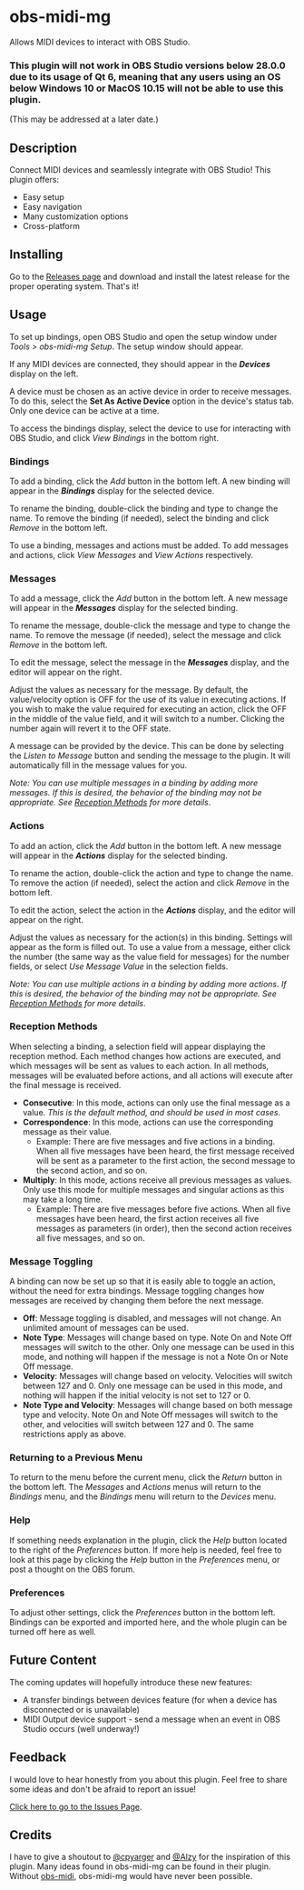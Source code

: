 # obs-midi-mg

Allows MIDI devices to interact with OBS Studio.

### This plugin will not work in OBS Studio versions below 28.0.0 due to its usage of Qt 6, meaning that any users using an OS below Windows 10 or MacOS 10.15 will not be able to use this plugin.
(This may be addressed at a later date.)

## Description

Connect MIDI devices and seamlessly integrate with OBS Studio! This plugin offers:
- Easy setup
- Easy navigation
- Many customization options
- Cross-platform

## Installing

Go to the [Releases page](https://github.com/nhielost/obs-midi-mg/releases) and download and install the latest release for the proper operating system. That's it!

## Usage

To set up bindings, open OBS Studio and open the setup window under *Tools > obs-midi-mg Setup*. The setup window should appear.

If any MIDI devices are connected, they should appear in the ***Devices*** display on the left.

A device must be chosen as an active device in order to receive messages. To do this, select the **Set As Active Device** option in the device's status tab. Only one device can be active at a time.

To access the bindings display, select the device to use for interacting with OBS Studio, and click *View Bindings* in the bottom right.

### Bindings

To add a binding, click the *Add* button in the bottom left. A new binding will appear in the ***Bindings*** display for the selected device.

To rename the binding, double-click the binding and type to change the name. To remove the binding (if needed), select the binding and click *Remove* in the bottom left.

To use a binding, messages and actions must be added. To add messages and actions, click *View Messages* and *View Actions* respectively.

### Messages

To add a message, click the *Add* button in the bottom left. A new message will appear in the ***Messages*** display for the selected binding.

To rename the message, double-click the message and type to change the name. To remove the message (if needed), select the message and click *Remove* in the bottom left.

To edit the message, select the message in the ***Messages*** display, and the editor will appear on the right.

Adjust the values as necessary for the message. By default, the value/velocity option is OFF for the use of its value in executing actions. If you wish to make the value required for executing an action, click the OFF in the middle of the value field, and it will switch to a number. Clicking the number again will revert it to the OFF state.

A message can be provided by the device. This can be done by selecting the *Listen to Message* button and sending the message to the plugin. It will automatically fill in the message values for you.

*Note: You can use multiple messages in a binding by adding more messages. If this is desired, the behavior of the binding may not be appropriate. See [Reception Methods](#reception-methods) for more details*.

### Actions

To add an action, click the *Add* button in the bottom left. A new message will appear in the ***Actions*** display for the selected binding.

To rename the action, double-click the action and type to change the name. To remove the action (if needed), select the action and click *Remove* in the bottom left.

To edit the action, select the action in the ***Actions*** display, and the editor will appear on the right.

Adjust the values as necessary for the action(s) in this binding. Settings will appear as the form is filled out. To use a value from a message, either click the number (the same way as the value field for messages) for the number fields, or select *Use Message Value* in the selection fields.

*Note: You can use multiple actions in a binding by adding more actions. If this is desired, the behavior of the binding may not be appropriate. See [Reception Methods](#reception-methods) for more details*.

### Reception Methods

When selecting a binding, a selection field will appear displaying the reception method. Each method changes how actions are executed, and which messages will be sent as values to each action. In all methods, messages will be evaluated before actions, and all actions will execute after the final message is received.

- **Consecutive**: In this mode, actions can only use the final message as a value. *This is the default method, and should be used in most cases*.
- **Correspondence**: In this mode, actions can use the corresponding message as their value.
   - Example: There are five messages and five actions in a binding. When all five messages have been heard, the first message received will be sent as a parameter to the first action, the second message to the second action, and so on.
- **Multiply**: In this mode, actions receive all previous messages as values. Only use this mode for multiple messages and singular actions as this may take a long time.
   - Example: There are five messages before five actions. When all five messages have been heard, the first action receives all five messages as parameters (in order), then the second action receives all five messages, and so on.

### Message Toggling

A binding can now be set up so that it is easily able to toggle an action, without the need for extra bindings. Message toggling changes how messages are received by changing them before the next message.

- **Off**: Message toggling is disabled, and messages will not change. An unlimited amount of messages can be used.
- **Note Type**: Messages will change based on type. Note On and Note Off messages will switch to the other. Only one message can be used in this mode, and nothing will happen if the message is not a Note On or Note Off message.
- **Velocity**: Messages will change based on velocity. Velocities will switch between 127 and 0. Only one message can be used in this mode, and nothing will happen if the initial velocity is not set to 127 or 0.
- **Note Type and Velocity**: Messages will change based on both message type and velocity. Note On and Note Off messages will switch to the other, and velocities will switch between 127 and 0. The same restrictions apply as above.

### Returning to a Previous Menu

To return to the menu before the current menu, click the *Return* button in the bottom left. The *Messages* and *Actions* menus will return to the *Bindings* menu, and the *Bindings* menu will return to the *Devices* menu.

### Help

If something needs explanation in the plugin, click the *Help* button located to the right of the *Preferences* button. If more help is needed, feel free to look at this page by clicking the *Help* button in the *Preferences* menu, or post a thought on the OBS forum.

### Preferences

To adjust other settings, click the *Preferences* button in the bottom left. Bindings can be exported and imported here, and the whole plugin can be turned off here as well.

## Future Content

The coming updates will hopefully introduce these new features:

- A transfer bindings between devices feature (for when a device has disconnected or is unavailable)
- MIDI Output device support - send a message when an event in OBS Studio occurs (well underway!)

## Feedback

I would love to hear honestly from you about this plugin. Feel free to share some ideas and don't be afraid to report an issue!

[Click here to go to the Issues Page](https://github.com/nhielost/obs-midi-mg/issues).

## Credits

I have to give a shoutout to [@cpyarger](https://github.com/cpyarger) and [@Alzy](https://github.com/alzy) for the inspiration of this plugin. Many ideas found in obs-midi-mg can be found in their plugin. Without [obs-midi](https://github.com/cpyarger/obs-midi/), obs-midi-mg would have never been possible. 